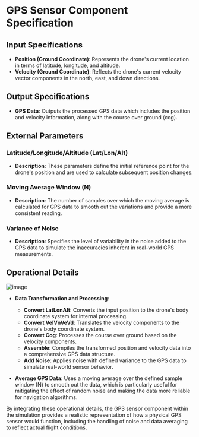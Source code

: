 # GPS Sensor Component Specification

## Input Specifications

- **Position (Ground Coordinate)**: Represents the drone's current location in terms of latitude, longitude, and altitude.
- **Velocity (Ground Coordinate)**: Reflects the drone's current velocity vector components in the north, east, and down directions.

## Output Specifications

- **GPS Data**: Outputs the processed GPS data which includes the position and velocity information, along with the course over ground (cog).

## External Parameters

### Latitude/Longitude/Altitude (Lat/Lon/Alt)
- **Description**: These parameters define the initial reference point for the drone's position and are used to calculate subsequent position changes.

### Moving Average Window (N)
- **Description**: The number of samples over which the moving average is calculated for GPS data to smooth out the variations and provide a more consistent reading.

### Variance of Noise
- **Description**: Specifies the level of variability in the noise added to the GPS data to simulate the inaccuracies inherent in real-world GPS measurements.

## Operational Details

![image](https://github.com/toppers/hakoniwa-px4sim/assets/164193/92253673-61b7-4182-98ec-c6981b957552)


- **Data Transformation and Processing**: 
  - **Convert LatLonAlt**: Converts the input position to the drone's body coordinate system for internal processing.
  - **Convert VelVnVeVd**: Translates the velocity components to the drone's body coordinate system.
  - **Convert Cog**: Processes the course over ground based on the velocity components.
  - **Assemble**: Compiles the transformed position and velocity data into a comprehensive GPS data structure.
  - **Add Noise**: Applies noise with defined variance to the GPS data to simulate real-world sensor behavior.
  
- **Average GPS Data**: Uses a moving average over the defined sample window (N) to smooth out the data, which is particularly useful for mitigating the effect of random noise and making the data more reliable for navigation algorithms.

By integrating these operational details, the GPS sensor component within the simulation provides a realistic representation of how a physical GPS sensor would function, including the handling of noise and data averaging to reflect actual flight conditions.
